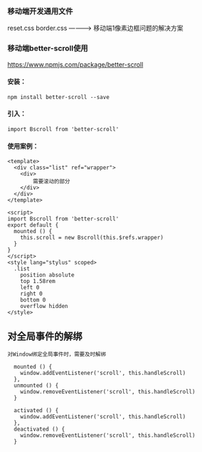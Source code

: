 ### 移动端开发通用文件
 reset.css
 border.css  ————> 移动端1像素边框问题的解决方案

### 移动端better-scroll使用
https://www.npmjs.com/package/better-scroll
#### 安装：
    npm install better-scroll --save
#### 引入：
    import Bscroll from 'better-scroll'
#### 使用案例：
```
<template>
  <div class="list" ref="wrapper">
    <div>
        需要滚动的部分
    </div>
  </div>
</template>

<script>
import Bscroll from 'better-scroll'
export default {
  mounted () {
    this.scroll = new Bscroll(this.$refs.wrapper)
  }
}
</script>
<style lang="stylus" scoped>
  .list
    position absolute
    top 1.58rem
    left 0
    right 0
    bottom 0
    overflow hidden
</style>
```


## 对全局事件的解绑
    对Window绑定全局事件时，需要及时解绑
```
  mounted () {
    window.addEventListener('scroll', this.handleScroll)
  },
  unmounted () {
    window.removeEventListener('scroll', this.handleScroll)
  }

```
```
  activated () {
    window.addEventListener('scroll', this.handleScroll)
  },
  deactivated () {
    window.removeEventListener('scroll', this.handleScroll)
  }
```


